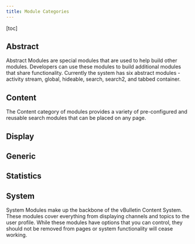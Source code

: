 ```yaml
---
title: Module Categories
---
```

[toc]
## Abstract
Abstract Modules are special modules that are used to help build other modules. Developers can use these modules to build additional modules that share functionality. Currently the system has six abstract modules - activity stream, global, hideable, search, search2, and tabbed container.

## Content
The Content category of modules provides a variety of pre-configured and reusable search modules that can be placed on any page.

## Display

## Generic

## Statistics

## System
System Modules make up the backbone of the vBulletin Content System. These modules cover everything from displaying channels and topics to the user profile. While these modules have options that you can control, they should not be removed from pages or system functionality will cease working.

